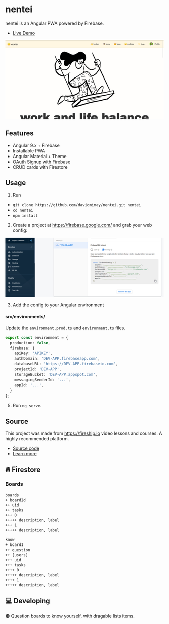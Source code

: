 # nentei

nentei is an Angular PWA powered by Firebase.

- [Live Demo](https://nentei.web.app/)

![](./src/assets/social-preview.png)

## Features

- Angular 9.x + Firebase
- Installable PWA
- Angular Material + Theme
- OAuth Signup with Firebase
- CRUD cards with Firestore

## Usage

1.  Run

- `git clone https://github.com/davidmimay/nentei.git nentei`
- `cd nentei`
- `npm install`

2.  Create a project at https://firebase.google.com/ and grab your web config:

![](./src/assets/firebase-config.png)

3.  Add the config to your Angular environment

#### src/environments/

Update the `environment.prod.ts` and `environment.ts` files. 

```typescript
export const environment = {
  production: false,
  firebase: {
    apiKey: 'APIKEY',
    authDomain: 'DEV-APP.firebaseapp.com',
    databaseURL: 'https://DEV-APP.firebaseio.com',
    projectId: 'DEV-APP',
    storageBucket: 'DEV-APP.appspot.com',
    messagingSenderId: '...',
    appId: '...',
  }
};
```

5.  Run `ng serve`.

## Source

This project was made from https://fireship.io video lessons and courses. A highly recommended platform.

- [Source code](https://github.com/codediodeio/angular-firestarter)
- [Learn more](https://firestarter.fireship.io/)

## 🔥 Firestore
### Boards

```
boards
+ boardId
++ uid
++ tasks
+++ 0
+++++ description, label
+++ 1
+++++ description, label
```

```
know
+ board1
++ question
++ [users]
+++ uid
+++ tasks
++++ 0
+++++ description, label
++++ 1
+++++ description, label
```

## 💻 Developing

🟠  Question boards to know yourself, with dragable lists items.